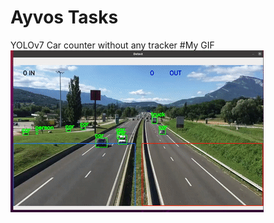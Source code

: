 # Ayvos Tasks

YOLOv7 Car counter without any tracker
#My GIF
![](https://github.com/Fatih-Haslak/ayvos/blob/main/result.gif)
